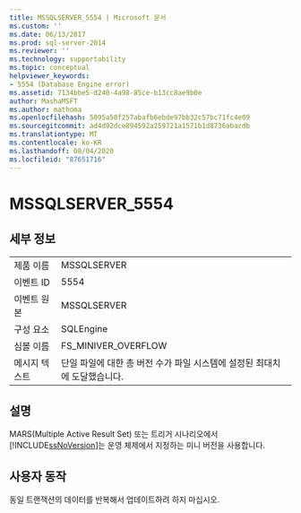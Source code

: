 ```yaml
---
title: MSSQLSERVER_5554 | Microsoft 문서
ms.custom: ''
ms.date: 06/13/2017
ms.prod: sql-server-2014
ms.reviewer: ''
ms.technology: supportability
ms.topic: conceptual
helpviewer_keywords:
- 5554 (Database Engine error)
ms.assetid: 7134bbe5-d240-4a98-85ce-b13cc8ae9b0e
author: MashaMSFT
ms.author: mathoma
ms.openlocfilehash: 5095a50f257abafb6ebde97bb32c57bc71fc4e09
ms.sourcegitcommit: ad4d92dce894592a259721a1571b1d8736abacdb
ms.translationtype: MT
ms.contentlocale: ko-KR
ms.lasthandoff: 08/04/2020
ms.locfileid: "87651716"
---
```

# <a name="mssqlserver_5554"></a>MSSQLSERVER_5554
    
## <a name="details"></a>세부 정보  
  
|||  
|-|-|  
|제품 이름|MSSQLSERVER|  
|이벤트 ID|5554|  
|이벤트 원본|MSSQLSERVER|  
|구성 요소|SQLEngine|  
|심볼 이름|FS_MINIVER_OVERFLOW|  
|메시지 텍스트|단일 파일에 대한 총 버전 수가 파일 시스템에 설정된 최대치에 도달했습니다.|  
  
## <a name="explanation"></a>설명  
 MARS(Multiple Active Result Set) 또는 트리거 시나리오에서 [!INCLUDE[ssNoVersion](../../includes/ssnoversion-md.md)]는 운영 체제에서 지정하는 미니 버전을 사용합니다.  
  
## <a name="user-action"></a>사용자 동작  
 동일 트랜잭션의 데이터를 반복해서 업데이트하려 하지 마십시오.  
  
  
